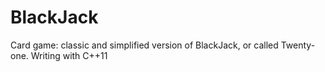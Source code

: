 # BlackJack
Card game: classic and simplified version of BlackJack, or called Twenty-one. Writing with C++11
